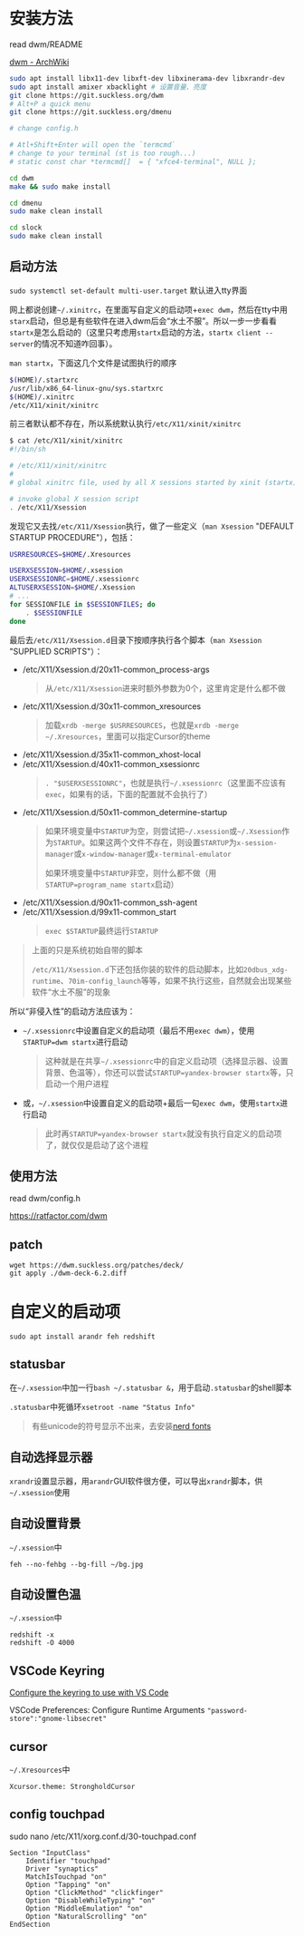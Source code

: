 # 安装方法

read dwm/README

[dwm - ArchWiki](https://wiki.archlinux.org/title/Dwm)

```sh
sudo apt install libx11-dev libxft-dev libxinerama-dev libxrandr-dev
sudo apt install amixer xbacklight # 设置音量、亮度
git clone https://git.suckless.org/dwm
# Alt+P a quick menu
git clone https://git.suckless.org/dmenu

# change config.h

# Atl+Shift+Enter will open the `termcmd`
# change to your terminal (st is too rough...)
# static const char *termcmd[]  = { "xfce4-terminal", NULL };

cd dwm
make && sudo make install

cd dmenu
sudo make clean install

cd slock
sudo make clean install
```

## 启动方法

`sudo systemctl set-default multi-user.target` 默认进入tty界面

网上都说创建`~/.xinitrc`，在里面写自定义的启动项+`exec dwm`，然后在tty中用`starx`启动，但总是有些软件在进入dwm后会“水土不服”。所以一步一步看看`startx`是怎么启动的（这里只考虑用`startx`启动的方法，`startx client -- server`的情况不知道咋回事）。

`man startx`，下面这几个文件是试图执行的顺序
```sh
$(HOME)/.startxrc
/usr/lib/x86_64-linux-gnu/sys.startxrc
$(HOME)/.xinitrc
/etc/X11/xinit/xinitrc
```

前三者默认都不存在，所以系统默认执行`/etc/X11/xinit/xinitrc`
```sh
$ cat /etc/X11/xinit/xinitrc
#!/bin/sh

# /etc/X11/xinit/xinitrc
#
# global xinitrc file, used by all X sessions started by xinit (startx)

# invoke global X session script
. /etc/X11/Xsession
```

发现它又去找`/etc/X11/Xsession`执行，做了一些定义（`man Xsession` "DEFAULT STARTUP PROCEDURE"），包括：
```sh
USRRESOURCES=$HOME/.Xresources

USERXSESSION=$HOME/.xsession
USERXSESSIONRC=$HOME/.xsessionrc
ALTUSERXSESSION=$HOME/.Xsession
# ...
for SESSIONFILE in $SESSIONFILES; do
    . $SESSIONFILE
done
```

最后去`/etc/X11/Xsession.d`目录下按顺序执行各个脚本（`man Xsession` "SUPPLIED SCRIPTS"）：
- /etc/X11/Xsession.d/20x11-common_process-args
    > 从`/etc/X11/Xsession`进来时额外参数为0个，这里肯定是什么都不做
- /etc/X11/Xsession.d/30x11-common_xresources
    > 加载`xrdb -merge $USRRESOURCES`，也就是`xrdb -merge ~/.Xresources`，里面可以指定Cursor的theme
- /etc/X11/Xsession.d/35x11-common_xhost-local
- /etc/X11/Xsession.d/40x11-common_xsessionrc
    > `. "$USERXSESSIONRC"`，也就是执行`~/.xsessionrc`（这里面不应该有`exec`，如果有的话，下面的配置就不会执行了）
- /etc/X11/Xsession.d/50x11-common_determine-startup
    > 如果环境变量中`STARTUP`为空，则尝试把`~/.xsession`或`~/.Xsession`作为`STARTUP`。如果这两个文件不存在，则设置`STARTUP`为`x-session-manager`或`x-window-manager`或`x-terminal-emulator`
    > 
    > 如果环境变量中`STARTUP`非空，则什么都不做（用`STARTUP=program_name startx`启动）
- /etc/X11/Xsession.d/90x11-common_ssh-agent
- /etc/X11/Xsession.d/99x11-common_start
    > `exec $STARTUP`最终运行`STARTUP`

> 上面的只是系统初始自带的脚本
>
> `/etc/X11/Xsession.d`下还包括你装的软件的启动脚本，比如`20dbus_xdg-runtime`、`70im-config_launch`等等，如果不执行这些，自然就会出现某些软件“水土不服”的现象

所以“非侵入性”的启动方法应该为：
- `~/.xsessionrc`中设置自定义的启动项（最后不用`exec dwm`），使用`STARTUP=dwm startx`进行启动
    > 这种就是在共享`~/.xsessionrc`中的自定义启动项（选择显示器、设置背景、色温等），你还可以尝试`STARTUP=yandex-browser startx`等，只启动一个用户进程
- 或，`~/.xsession`中设置自定义的启动项+最后一句`exec dwm`，使用`startx`进行启动
    > 此时再`STARTUP=yandex-browser startx`就没有执行自定义的启动项了，就仅仅是启动了这个进程

## 使用方法

read dwm/config.h

https://ratfactor.com/dwm

## patch

```
wget https://dwm.suckless.org/patches/deck/
git apply ./dwm-deck-6.2.diff
```

# 自定义的启动项

```
sudo apt install arandr feh redshift
```

## statusbar

在`~/.xsession`中加一行`bash ~/.statusbar &`，用于启动`.statusbar`的shell脚本

`.statusbar`中死循环`xsetroot -name "Status Info"`

> 有些unicode的符号显示不出来，去安装[nerd fonts](https://github.com/ryanoasis/nerd-fonts)

## 自动选择显示器

`xrandr`设置显示器，用`arandr`GUI软件很方便，可以导出`xrandr`脚本，供`~/.xsession`使用

## 自动设置背景

`~/.xsession`中
```
feh --no-fehbg --bg-fill ~/bg.jpg
```

## 自动设置色温

`~/.xsession`中
```
redshift -x
redshift -O 4000
```

## VSCode Keyring

[Configure the keyring to use with VS Code](https://code.visualstudio.com/docs/editor/settings-sync#_recommended-configure-the-keyring-to-use-with-vs-code)

VSCode Preferences: Configure Runtime Arguments `"password-store":"gnome-libsecret"`

## cursor

`~/.Xresources`中
```
Xcursor.theme: StrongholdCursor
```

## config touchpad

sudo nano /etc/X11/xorg.conf.d/30-touchpad.conf
```
Section "InputClass"
    Identifier "touchpad"
    Driver "synaptics"
    MatchIsTouchpad "on"
    Option "Tapping" "on"
    Option "ClickMethod" "clickfinger"
    Option "DisableWhileTyping" "on"
    Option "MiddleEmulation" "on"
    Option "NaturalScrolling" "on"
EndSection
```
